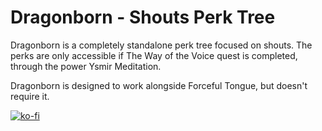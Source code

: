 # Dragonborn - Shouts Perk Tree

Dragonborn is a completely standalone perk tree focused on shouts. The perks are only accessible if The Way of the Voice quest is completed, through the power Ysmir Meditation.

Dragonborn is designed to work alongside Forceful Tongue, but doesn't require it.

[![ko-fi](https://ko-fi.com/img/githubbutton_sm.svg)](https://ko-fi.com/V7V54B3PC)
